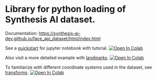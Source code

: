 # Library for python loading of Synthesis AI dataset. 
Documentation: https://synthesis-ai-dev.github.io/face_api_dataset/html/index.html

See a [quickstart](https://github.com/Synthesis-AI-Dev/face_api_dataset/blob/main/examples/quickstart.ipynb) for jupyter notebook with tutorial.
[![Open In Colab](https://colab.research.google.com/assets/colab-badge.svg)](https://colab.research.google.com/github/Synthesis-AI-Dev/face_api_dataset/blob/main/examples/quickstart.ipynb)

Also visit a more detailed example with [landmarks](https://github.com/Synthesis-AI-Dev/face_api_dataset/blob/main/examples/landmarks.ipynb).
[![Open In Colab](https://colab.research.google.com/assets/colab-badge.svg)](https://colab.research.google.com/github/Synthesis-AI-Dev/face_api_dataset/blob/main/examples/landmarks.ipynb)

To familiarize with different coordinate systems used in the dataset, see [transforms](https://github.com/Synthesis-AI-Dev/face_api_dataset/blob/main/examples/transforms.ipynb).
[![Open In Colab](https://colab.research.google.com/assets/colab-badge.svg)](https://colab.research.google.com/github/Synthesis-AI-Dev/face_api_dataset/blob/main/examples/transforms.ipynb)
